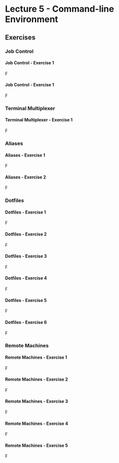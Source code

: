 # Lecture 5 - Command-line Environment

## Exercises

### Job Control

#### Job Control - Exercise 1

F

#### Job Control - Exercise 1

F

### Terminal Multiplexer

#### Terminal Multiplexer - Exercise 1

F

### Aliases

#### Aliases - Exercise 1

F

#### Aliases - Exercise 2

F

### Dotfiles

#### Dotfiles - Exercise 1

F

#### Dotfiles - Exercise 2

F

#### Dotfiles - Exercise 3

F

#### Dotfiles - Exercise 4

F

#### Dotfiles - Exercise 5

F

#### Dotfiles - Exercise 6

F

### Remote Machines

#### Remote Machines - Exercise 1

F

#### Remote Machines - Exercise 2

F

#### Remote Machines - Exercise 3

F

#### Remote Machines - Exercise 4

F

#### Remote Machines - Exercise 5

F
